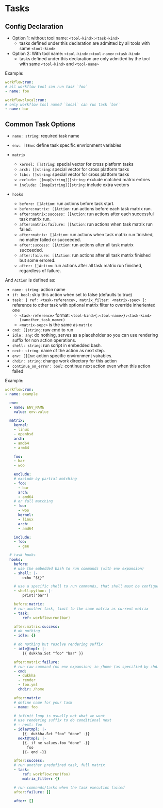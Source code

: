 # Tasks

## Config Declaration

- Option 1: without tool name: `<tool-kind>:<task-kind>`
  - tasks defined under this declaration are admitted by all tools with same `<tool-kind>`
- Option 2: With tool name: `<tool-kind>:<tool-name>:<task-kind>`
  - tasks defined under this declaration are only admitted by the tool with same `<tool-kind>` and `<tool-name>`

Example:

```yaml
workflow:run:
# all workflow tool can run task `foo`
- name: foo

workflow:local:run:
# only workflow tool named `local` can run task `bar`
- name: bar
```

## Common Task Options

- `name: string`: required task name

- `env: []Env`: define task specific envrionment variables

- `matrix`
  - `kernel: []string`: special vector for cross platform tasks
  - `arch: []string`: special vector for cross platform tasks
  - `libc: []string`: special vector for cross platform tasks
  - `exclude: []map[string][]string`: exclude matched matrix entries
  - `include: []map[string][]string`: include extra vectors

- `hooks`
  - `before: []Action`: run actions before task start.
  - `before:matrix: []Action`: run actions before each task matrix run.
  - `after:matrix:success: []Action`: run actions after each successful task matrix run.
  - `after:matrix:failure: []Action`: run actions when task matrix run failed.
  - `after:matrix: []Action`: run actions when task matrix run finished, no matter failed or succeeded.
  - `after:success: []Action`: run actions after all task matrix succeeded.
  - `after:failure: []Action`: run actions after all task matrix finished but some errored.
  - `after: []Action`: run actions after all task matrix run finished, regardless of failure.

And `Action` is defined as:

- `name: string`: action name
- `if: bool`: skip this action when set to false (defaults to true)
- `task: { ref: <task-reference>, matrix_filter: <matrix-spec> }`: reference to other task with optional matrix filter to override inheriented one
  - `<task-reference>` format: `<tool-kind>{:<tool-name>}:<task-kind>(<another_task_name>)`
  - `<matrix-sepc>` is the same as `matrix`
- `cmd: []string`: raw cmd to run
- `idle: any`: do nothing, serves as a placeholder so you can use rendering suffix for non action operations.
- `shell: string`: run script in embedded bash.
- `next: string`: name of the action as next step.
- `env: []Env`: action specific environment vairables.
- `chdir: string`: change work directory for this action
- `continue_on_error: bool`: continue next action even when this action failed

Example:

```yaml
workflow:run:
- name: example

  env:
  - name: ENV_NAME
    value: env-value

  matrix:
    kernel:
    - linux
    - openbsd
    arch:
    - amd64
    - arm64

    foo:
    - bar
    - woo

    exclude:
    # exclude by partial matching
    - foo:
      - bar
      arch:
      - amd64
    # or full matching
    - foo:
      - woo
      kernel:
      - linux
      arch:
      - amd64

    include:
    - foo:
      - gee

  # task hooks
  hooks:
    before:
    # use the embedded bash to run commands (with env expansion)
    - shell: |-
        echo "${}"

    # use a specific shell to run commands, that shell must be configured in `shells` section
    - shell:python: |-
        print("bar")

    before:matrix:
    # run another task, limit to the same matrix as current matrix
    - task:
        ref: workflow:run(bar)

    after:matrix:success:
    # do nothing
    - idle: {}

    # do nothing but resolve rendering suffix
    - idle@tmpl: |-
        {{ dukkha.Set "foo" "bar" }}

    after:matrix:failure:
    # run raw command (no env expansion) in /home (as specified by chdir)
    - cmd:
      - dukkha
      - render
      - foo.yml
      chdir: /home

    after:matrix:
    # define name for your task
    - name: foo

    # infinit loop is usually not what we want
    # use rendering suffix to do conditional next
    # - next: foo
    - idle@tmpl: |-
        {{- dukkha.Set "foo" "done" -}}
      next@tmpl: |-
        {{- if ne values.foo "done" -}}
          foo
        {{- end -}}

    after:success:
    # run another predefined task, full matrix
    - task:
        ref: workflow:run(foo)
        matrix_filter: {}

    # run commands/tasks when the task execution failed
    after:failure: []

    after: []
```
